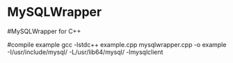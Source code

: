 MySQLWrapper
============

#MySQLWrapper for C++

#compile example
gcc -lstdc++ example.cpp mysqlwrapper.cpp -o example -I/usr/include/mysql/ -L/usr/lib64/mysql/ -lmysqlclient


